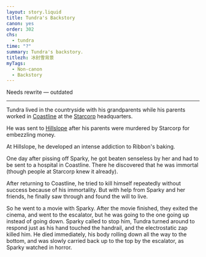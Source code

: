 ```yaml
---
layout: story.liquid
title: Tundra's Backstory
canon: yes
order: 302
chs:
  - tundra
time: "?"
summary: Tundra's backstory.
titlezh: 冰封雪背景
myTags:
  - Non-canon
  - Backstory
---
```


Needs rewrite — outdated

---

Tundra lived in the countryside with his grandparents while his parents worked in [Coastline](/world/bauhinia/coastline/) at the [Starcorp](/world/bauhinia/starcorp/) headquarters.

He was sent to [Hillslope](/world/bauhinia/hillslope/) after his parents were murdered by Starcorp for embezzling money.

At Hillslope, he developed an intense addiction to Ribbon's baking.

One day after pissing off Sparky, he got beaten senseless by her and had to be sent to a hospital in Coastline. There he discovered that he was immortal (though people at Starcorp knew it already).

After returning to Coastline, he tried to kill himself repeatedly without success because of his immortality. But with help from Sparky and her friends, he finally saw through and found the will to live.

So he went to a movie with Sparky. After the movie finished, they exited the cinema, and went to the escalator, but he was going to the one going up instead of going down. Sparky called to stop him, Tundra turned around to respond just as his hand touched the handrail, and the electrostatic zap killed him. He died immediately, his body rolling down all the way to the bottom, and was slowly carried back up to the top by the escalator, as Sparky watched in horror.
